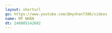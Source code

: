```yaml
---
layout: shorturl
go: https://www.youtube.com/@mynhan7306/videos
name: MỸ NHÂN
dt: 240805142602
---
```

